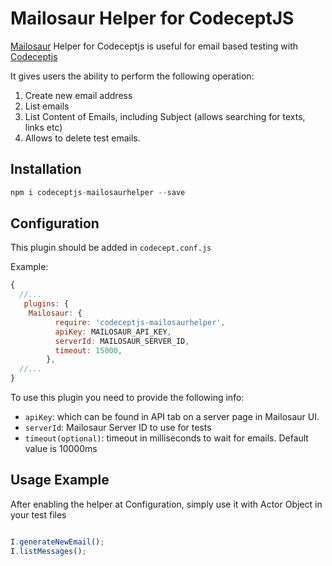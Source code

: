 # Mailosaur Helper for CodeceptJS

[Mailosaur](https://mailosaur.com/) Helper for Codeceptjs is useful for email based testing with [Codeceptjs](https://codecept.io/)

It gives users the ability to perform the following operation: 

1) Create new email address
2) List emails
3) List Content of Emails, including Subject (allows searching for texts, links etc)
4) Allows to delete test emails. 

## Installation

```js
npm i codeceptjs-mailosaurhelper --save
```

## Configuration

This plugin should be added in `codecept.conf.js`

Example:

```js
{
  //...
   plugins: {
    Mailosaur: {
          require: 'codeceptjs-mailosaurhelper',
          apiKey: MAILOSAUR_API_KEY,
          serverId: MAILOSAUR_SERVER_ID,
          timeout: 15000,
        },
  //...
}
```

To use this plugin you need to provide the following info:

- `apiKey`: which can be found in API tab on a server page in Mailosaur UI.
- `serverId`: Mailosaur Server ID to use for tests
- `timeout(optional)`: timeout in milliseconds to wait for emails. Default value is 10000ms

## Usage Example

After enabling the helper at Configuration, simply use it with Actor Object in your test files 

```js

I.generateNewEmail();
I.listMessages();
```
